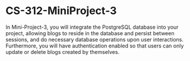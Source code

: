 # CS-312-MiniProject-3
In Mini-Project-3, you will integrate the PostgreSQL database into your project, allowing blogs to reside in the database and persist between sessions, and do necessary database operations upon user interactions. Furthermore, you will have authentication enabled so that users can only update or delete blogs created by themselves.
